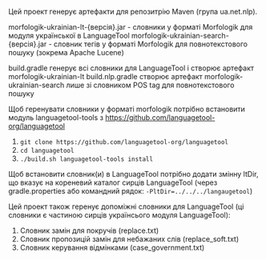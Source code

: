 Цей проект генерує артефакти для репозитрію Maven (група ua.net.nlp).

morfologik-ukrainian-lt-{версія}.jar - словники у форматі Morfologik для модуля української в LanguageTool
morfologik-ukrainian-search-{версія}.jar - словник тегів у форматі Morfologik для повнотекстового пошуку (зокрема Apache Lucene)

build.gradle генерує всі словники для LanguageTool і створює артефакт morfologik-ukrainian-lt
build.nlp.gradle створює артефакт morfologik-ukrainian-search лише зі словником POS tag для повнотекстового пошуку

Щоб геренувати словники у форматі morfologik потрібно встановити модуль languagetool-tools з https://github.com/languagetool-org/languagetool
1. `git clone https://github.com/languagetool-org/languagetool`
2. `cd languagetool`
3. `./build.sh languagetool-tools install`

Щоб встановити словник(и) в LanguageTool потрібно додати змінну ltDir, що вказує на кореневий каталог сирців LanguageTool (через gradle.properties або командний рядок: `-PltDir=../../../langaugetool`)

Цей проект також геренує допоміжні словники для LanguageTool (ці словники є частиною сирців українсього модуля LanguageTool):
1. Словник замін для покручів (replace.txt)
2. Словник пропозицій замін для небажаних слів (replace_soft.txt)
3. Словник керування відмінками (case_government.txt)
